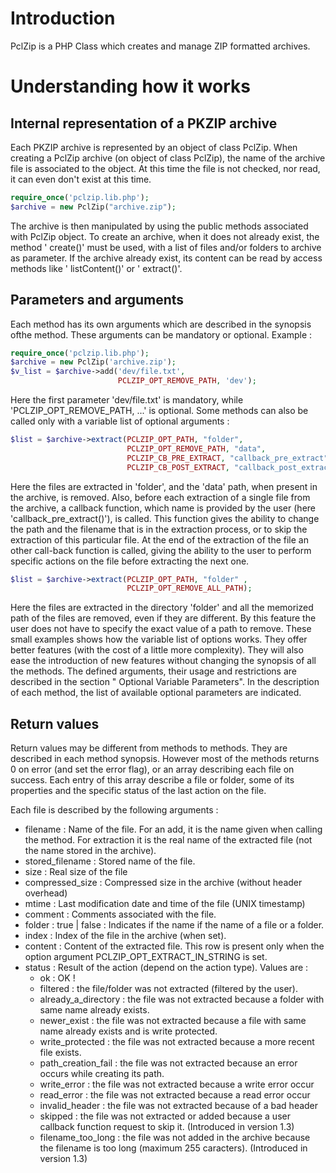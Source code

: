 # Introduction

PclZip is a PHP Class which creates and manage ZIP formatted archives.

# Understanding how it works

## Internal representation of a PKZIP archive

Each PKZIP archive is represented by an object of class PclZip.
When creating a PclZip archive (on object of class PclZip), the name
of the archive file is associated to the object. At this time the file is not
checked, nor read, it can even don't exist at this time.

```php
require_once('pclzip.lib.php');
$archive = new PclZip("archive.zip");
``` 

The archive is then manipulated by using the public methods
associated with PclZip object. To create an archive, when it does not
already exist, the method ' create()' must be used, with a list of files
and/or folders to archive as parameter.
If the archive already exist, its content can be read by access
methods like ' listContent()' or ' extract()'.

## Parameters and arguments

Each method has its own arguments which are described in the
synopsis ofthe method. These arguments can be mandatory or
optional. Example :

```php
require_once('pclzip.lib.php');
$archive = new PclZip('archive.zip');
$v_list = $archive->add('dev/file.txt',
                        PCLZIP_OPT_REMOVE_PATH, 'dev');
```

Here the first parameter 'dev/file.txt' is mandatory, while
'PCLZIP_OPT_REMOVE_PATH, ...' is optional.
Some methods can also be called only with a variable list of optional
arguments :

```php
$list = $archive->extract(PCLZIP_OPT_PATH, "folder",
                          PCLZIP_OPT_REMOVE_PATH, "data",
                          PCLZIP_CB_PRE_EXTRACT, "callback_pre_extract",
                          PCLZIP_CB_POST_EXTRACT, "callback_post_extract");
```

Here the files are extracted in 'folder', and the 'data' path, when
present in the archive, is removed.
Also, before each extraction of a single file from the archive, a callback function, which name is provided by the user (here
'callback_pre_extract()'), is called. This function gives the ability to
change the path and the filename that is in the extraction process, or
to skip the extraction of this particular file.
At the end of the extraction of the file an other call-back function is
called, giving the ability to the user to perform specific actions on the
file before extracting the next one.

```php
$list = $archive->extract(PCLZIP_OPT_PATH, "folder" ,
                          PCLZIP_OPT_REMOVE_ALL_PATH);
```

Here the files are extracted in the directory 'folder' and all the
memorized path of the files are removed, even if they are different.
By this feature the user does not have to specify the exact value of a
path to remove.
These small examples shows how the variable list of options works.
They offer better features (with the cost of a little more complexity).
They will also ease the introduction of new features without changing
the synopsis of all the methods.
The defined arguments, their usage and restrictions are described in
the section " Optional Variable Parameters". In the description of
each method, the list of available optional parameters are indicated.

## Return values

Return values may be different from methods to methods. They are
described in each method synopsis.
However most of the methods returns 0 on error (and set the error
flag), or an array describing each file on success.
Each entry of this array describe a file or folder, some of its properties
and the specific status of the last action on the file.

Each file is described by the following arguments :

- filename : Name of the file.
For an add, it is the name given when calling
the method.
For extraction it is the real name of the
extracted file (not the name stored in the
archive).
- stored_filename : Stored name of the file.
- size : Real size of the file
- compressed_size : Compressed size in the archive (without header overhead)
- mtime : Last modification date and time of the file
(UNIX timestamp)
- comment : Comments associated with the file.
- folder : true | false : Indicates if the name if the name
of a file or a folder.
- index : Index of the file in the archive (when set).
- content : Content of the extracted file. This row is
present only when the option argument
PCLZIP_OPT_EXTRACT_IN_STRING is set.
- status : Result of the action (depend on the action
type).
Values are :
  - ok : OK !
  - filtered : the file/folder was not
extracted (filtered by the
user).
  - already_a_directory : the file was not
extracted because a
folder with same name
already exists.
  - newer_exist : the file was not
extracted because a file
with same name
already exists and is
write protected.
  - write_protected : the file was not
extracted because a
more recent file exists.
  - path_creation_fail : the file was not
extracted because an
error occurs while
creating its path.
  - write_error : the file was not
extracted because a
write error occur
  - read_error : the file was not
extracted because a read error occur
  - invalid_header : the file was not
extracted because of a
bad header
  - skipped : the file was not
extracted or added
because a user callback
function request to
skip it.
(Introduced in version
1.3)
  - filename_too_long : the file was not added
in the archive because
the filename is too long
(maximum 255
caracters).
(Introduced in version
1.3)



